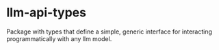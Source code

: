 # llm-api-types

Package with types that define a simple, generic interface for interacting programmatically with any llm model.
